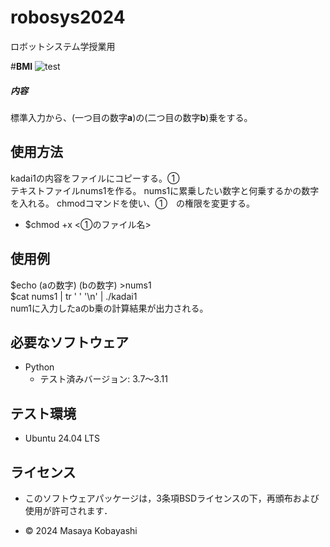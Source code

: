 # robosys2024
ロボットシステム学授業用

#**BMI** 
![test](https://github.com/23C1053/robosys2024/actions/workflows/test.yml/badge.svg)
##### 内容
標準入力から、(一つ目の数字**a**)の(二つ目の数字**b**)乗をする。  
                     
## 使用方法
kadai1の内容をファイルにコピーする。①  
テキストファイルnums1を作る。
nums1に累乗したい数字と何乗するかの数字を入れる。
chmodコマンドを使い、①　の権限を変更する。
- $chmod +x <①のファイル名>


## 使用例

$echo (aの数字) (bの数字) >nums1  
$cat nums1 | tr ' ' '\n' | ./kadai1  
num1に入力したaのb乗の計算結果が出力される。  

## 必要なソフトウェア
- Python
  - テスト済みバージョン: 3.7〜3.11

## テスト環境
- Ubuntu 24.04 LTS

## ライセンス
- このソフトウェアパッケージは，3条項BSDライセンスの下，再頒布および使用が許可されます．


- © 2024 Masaya Kobayashi

